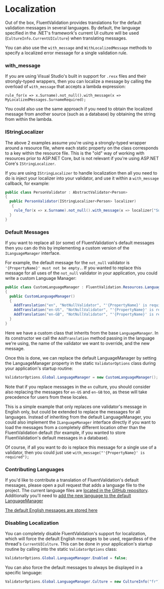 # Localization

Out of the box, FluentValidation provides translations for the default validation messages in several languages. By default, the language specified in the .NET's framework's current UI culture will be used (`CultureInfo.CurrentUICulture`) when translating messages.

You can also use the `with_message` and `WithLocalizedMessage` methods to specify a localized error message for a single validation rule.

### with_message
If you are using Visual Studio's built in support for `.resx` files and their strongly-typed wrappers, then you can localize a message by calling the overload of `with_message` that accepts a lambda expression:

```
rule_for(x => x.Surname).not_null().with_message(x => MyLocalizedMessages.SurnameRequired);
```
You could also use the same approach if you need to obtain the localized message from another source (such as a database) by obtaining the string from within the lambda.

### IStringLocalizer

The above 2 examples assume you're using a strongly-typed wrapper around a resource file, where each static property on the class corresponds to a key within the resource file. This is the "old" way of working with resources prior to ASP.NET Core, but is not relevant if you're using ASP.NET Core's `IStringLocalizer`.

If you are using `IStringLocalizer` to handle localization then all you need to do is inject your localizer into your validator, and use it within a `with_message` callback, for example:

```csharp
public class PersonValidator : AbstractValidator<Person> 
{
  public PersonValidator(IStringLocalizer<Person> localizer)
   {
    rule_for(x => x.Surname).not_null().with_message(x => localizer["Surname is required"]);
  }
}
```

### Default Messages
If you want to replace all (or some) of FluentValidation's default messages then you can do this by implementing a custom version of the `ILanguageManager` interface.

For example, the default message for the `not_null` validator is `'{PropertyName}' must not be empty.`. If you wanted to replace this message for all uses of the `not_null` validator in your application, you could write a custom Language Manager:

```csharp
public class CustomLanguageManager : FluentValidation.Resources.LanguageManager
{
  public CustomLanguageManager() 
  {
    AddTranslation("en", "NotNullValidator", "'{PropertyName}' is required.");
    AddTranslation("en-US", "NotNullValidator", "'{PropertyName}' is required.");
    AddTranslation("en-GB", "NotNullValidator", "'{PropertyName}' is required.");
  }
}
```

Here we have a custom class that inherits from the base `LanguageManager`. In its constructor we call the `AddTranslation` method passing in the language we're using, the name of the validator we want to override, and the new message.

Once this is done, we can replace the default LanguageManager by setting the LanguageManager property in the static `ValidatorOptions` class during your application's startup routine:

```csharp
ValidatorOptions.Global.LanguageManager = new CustomLanguageManager();
```

Note that if you replace messages in the `en` culture, you should consider also replacing the messages for `en-US` and `en-GB` too, as these will take precedence for users from these locales.

This is a simple example that only replaces one validator's message in English only, but could be extended to replace the messages for all languages. Instead of inheriting from the default LanguageManager, you could also implement the `ILanguageManager` interface directly if you want to load the messages from a completely different location other than the FluentValidation default (for example, if you wanted to store FluentValidation's default messages in a database).

Of course, if all you want to do is replace this message for a single use of a validator, then you could just use `with_message("'{PropertyName}' is required");`

### Contributing Languages
If you'd like to contribute a translation of FluentValidation's default messages, please open a pull request that adds a language file to the project. The current language files are [located in the GitHub repository](https://github.com/JeremySkinner/FluentValidation/tree/master/src/FluentValidation/Resources/Languages). Additionally you'll need to [add the new language to the default LanguageManager](https://github.com/FluentValidation/FluentValidation/blob/main/src/FluentValidation/Resources/LanguageManager.cs#L38) 

[The default English messages are stored here](https://github.com/JeremySkinner/FluentValidation/blob/master/src/FluentValidation/Resources/Languages/EnglishLanguage.cs)

### Disabling Localization
You can completely disable FluentValidation's support for localization, which will force the default English messages to be used, regardless of the thread's `CurrentUICulture`. This can be done in your application's startup routine by calling into the static `ValidatorOptions` class:

```csharp
ValidatorOptions.Global.LanguageManager.Enabled = false;
```
You can also force the default messages to always be displayed in a specific language:

```csharp
ValidatorOptions.Global.LanguageManager.Culture = new CultureInfo("fr");
```
